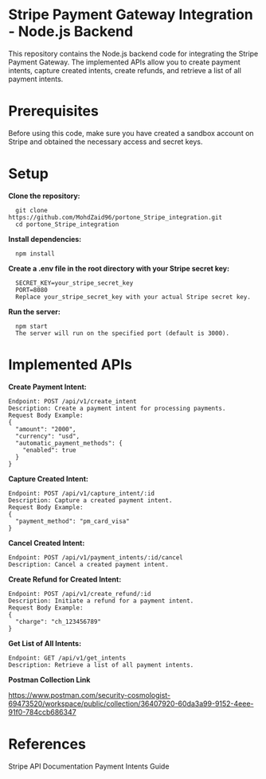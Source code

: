 # Stripe Payment Gateway Integration - Node.js Backend

This repository contains the Node.js backend code for integrating the Stripe Payment Gateway. The implemented APIs allow you to create payment intents, capture created intents, create refunds, and retrieve a list of all payment intents.

# Prerequisites

  Before using this code, make sure you have created a sandbox account on Stripe and obtained the necessary access and secret keys.

# Setup

  **Clone the repository:**

      git clone https://github.com/MohdZaid96/portone_Stripe_integration.git
      cd portone_Stripe_integration



  **Install dependencies:**

      npm install


  **Create a .env file in the root directory with your Stripe secret key:**

      SECRET_KEY=your_stripe_secret_key
      PORT=8080
      Replace your_stripe_secret_key with your actual Stripe secret key.


  **Run the server:**


      npm start
      The server will run on the specified port (default is 3000).


# Implemented APIs

  **Create Payment Intent:**

    Endpoint: POST /api/v1/create_intent
    Description: Create a payment intent for processing payments.
    Request Body Example:
    {
      "amount": "2000",
      "currency": "usd",
      "automatic_payment_methods": {
        "enabled": true
      }
    }


  **Capture Created Intent:**

    Endpoint: POST /api/v1/capture_intent/:id
    Description: Capture a created payment intent.
    Request Body Example:
    {
      "payment_method": "pm_card_visa"
    }

  **Cancel Created Intent:**

    Endpoint: POST /api/v1/payment_intents/:id/cancel
    Description: Cancel a created payment intent.
    


  **Create Refund for Created Intent:**

    Endpoint: POST /api/v1/create_refund/:id
    Description: Initiate a refund for a payment intent.
    Request Body Example:
    {
      "charge": "ch_123456789"
    }


  **Get List of All Intents:**

    Endpoint: GET /api/v1/get_intents
    Description: Retrieve a list of all payment intents.


**Postman Collection Link**

  https://www.postman.com/security-cosmologist-69473520/workspace/public/collection/36407920-60da3a99-9152-4eee-91f0-784ccb686347


# References
  Stripe API Documentation
  Payment Intents Guide









